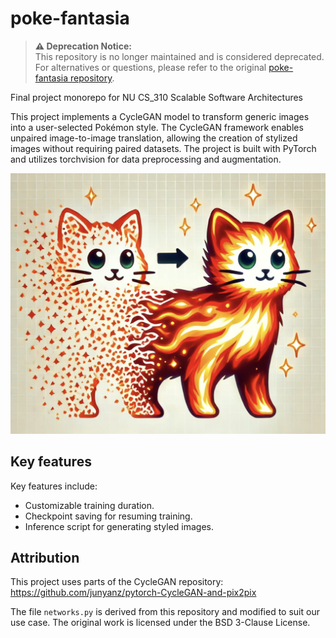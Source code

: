 # poke-fantasia

> **⚠️ Deprecation Notice:**  
> This repository is no longer maintained and is considered deprecated. For alternatives or questions, please refer to the original [poke-fantasia repository](https://github.com/harryo583/poke-fantasia).

Final project monorepo for NU CS_310 Scalable Software Architectures

This project implements a CycleGAN model to transform generic images into a user-selected Pokémon style. The CycleGAN framework enables unpaired image-to-image translation, allowing the creation of stylized images without requiring paired datasets. The project is built with PyTorch and utilizes torchvision for data preprocessing and augmentation.

![Pokémon Style Transfer](assets/cat_transform.png)

## Key features

Key features include:
- Customizable training duration.
- Checkpoint saving for resuming training.
- Inference script for generating styled images.

## Attribution

This project uses parts of the CycleGAN repository:
https://github.com/junyanz/pytorch-CycleGAN-and-pix2pix

The file `networks.py` is derived from this repository and modified to suit our use case. The original work is licensed under the BSD 3-Clause License.